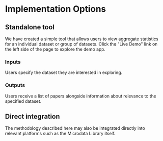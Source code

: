 # Implementation Options

## Standalone tool

We have created a simple tool that allows users to view aggregate statistics for an individual dataset or group of datasets. Click the "Live Demo" link on the left side of the page to explore the demo app.

### Inputs

Users specify the dataset they are interested in exploring.

### Outputs

Users receive a list of papers alongside information about relevance to the specified dataset.

## Direct integration
The methodology described here may also be integrated directly into relevant platforms such as the Microdata Library itself.